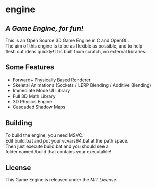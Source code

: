 
# engine
## _A Game Engine, for fun!_


This is an Open Source 3D Game Engine in C and OpenGL. \
The aim of this engine is to be as flexible as possible, and to help \
flesh out ideas quickly! It is built from scratch, no  external libraries.
## Some Features

- Forward+ Physically Based Renderer.
- Skeletal Animations (Sockets / LERP Blending / Additive Blending)
- Immediate Mode UI Library
- Full 3D Math Library
- 3D Physics Engine
- Cascaded Shadow Maps

## Building
To build the engine, you need MSVC.  
Edit build.bat and put your vcvars64.bat at the path space.  
Then just execute build.bat and you should see a \
folder named /build that contains your executable!
## License
This Game Engine is released under the _MIT License_.
